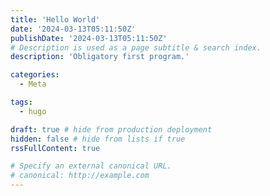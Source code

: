 ```yaml
---
title: 'Hello World'
date: '2024-03-13T05:11:50Z'
publishDate: '2024-03-13T05:11:50Z'
# Description is used as a page subtitle & search index.
description: 'Obligatory first program.'

categories:
  - Meta

tags:
  - hugo

draft: true # hide from production deployment
hidden: false # hide from lists if true
rssFullContent: true

# Specify an external canonical URL.
# canonical: http://example.com
---
```


